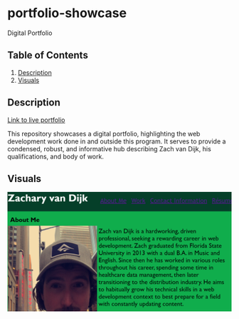 # portfolio-showcase
Digital Portfolio 

## Table of Contents
1. [Description](#description)
2. [Visuals](#visuals)

## Description
[Link to live portfolio](https://zachattack221.github.io/portfolio-showcase/)

This repository showcases a digital portfolio, highlighting the web development work done in and outside this program. It serves to provide a condensed, robust, and informative hub describing Zach van Dijk, his qualifications, and body of work.

## Visuals
![Profile Showcase](./assets/Images/profileshowcasescreenshot.png)